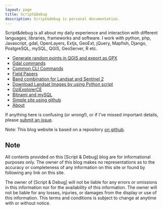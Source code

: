 ```yaml
---
layout: page
title: Script&Debug
description: Script&debug is personal documentation.
---
```

Script&debug is all about my daily experience and interaction with different languages, libraries, frameworks and software. I work with python, php, Javascript, gdal, OpenLayers, Extjs, GeoExt, jQuery, Mapfish, Django, PostgreSQL, mySQL, QGIS, GeoServer, R etc.

- [Generate random points in QGIS and export as GPX](⁨pages/qgis/random_points_gpx/generate_random_points.html)
- [Gdal commands](pages/gdal_commands.html)
- [Common CLI Commands](pages/commands.html)
- [Field Papers](pages/fieldpapers/fieldpapers.html)
- [Band combination for Landsat and Sentinel 2](pages/satellite/band_combination.html)
- [Download Landsat Images by using Python script](pages/satellite/Landsat/download_landsat57.html)
- [OziExplorerCE](pages/androzic/androzic.html)
- [Bitnami and mySQL](pages/containers/mysql_bitnami.html)
- [Simple site using github](pages/simplesite.html)
- [About](pages/about.html)

If anything here is confusing (or _wrong_!), or if I've missed
important details, please
[submit an issue](https://github.com/mnahmad/scriptndebug/issues).




Note: This blog website is based on a repository [on github](https://github.com/kbroman/simple_site).

## Note
All contents provided on this [Script & Debug] blog are for informational purposes only. The owner of this blog makes no representations as to the accuracy or completeness of any information on this site or found by following any link on this site.

The owner of [Script & Debug] will not be liable for any errors or omissions in this information nor for the availability of this information. The owner will not be liable for any losses, injuries, or damages from the display or use of this information. This terms and conditions is subject to change at anytime with or without notice.
